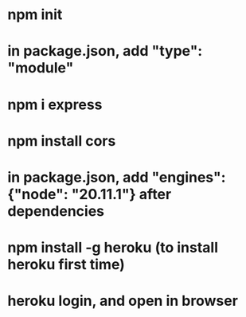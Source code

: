# npm init

# in package.json, add "type": "module" 

# npm i express

# npm install cors

# in package.json, add "engines": {"node": "20.11.1"} after dependencies

# npm install -g heroku (to install heroku first time)

# heroku login, and open in browser


